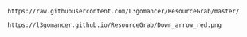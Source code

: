 `https://raw.githubusercontent.com/L3gomancer/ResourceGrab/master/`

`https://l3gomancer.github.io/ResourceGrab/Down_arrow_red.png`
